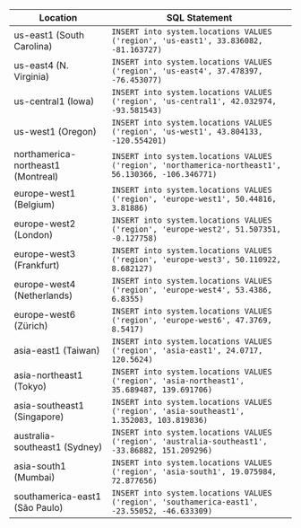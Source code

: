 |  Location | SQL Statement |
|  ------ | ------ |
|  us-east1 (South Carolina) | `INSERT into system.locations VALUES ('region', 'us-east1', 33.836082, -81.163727)` |
|  us-east4 (N. Virginia) | `INSERT into system.locations VALUES ('region', 'us-east4', 37.478397, -76.453077)` |
|  us-central1 (Iowa) | `INSERT into system.locations VALUES ('region', 'us-central1', 42.032974, -93.581543)` |
|  us-west1 (Oregon) | `INSERT into system.locations VALUES ('region', 'us-west1', 43.804133, -120.554201)` |
|  northamerica-northeast1 (Montreal) | `INSERT into system.locations VALUES ('region', 'northamerica-northeast1', 56.130366, -106.346771)` |
|  europe-west1 (Belgium) | `INSERT into system.locations VALUES ('region', 'europe-west1', 50.44816, 3.81886)` |
|  europe-west2 (London) | `INSERT into system.locations VALUES ('region', 'europe-west2', 51.507351, -0.127758)` |
|  europe-west3 (Frankfurt) | `INSERT into system.locations VALUES ('region', 'europe-west3', 50.110922, 8.682127)` |
|  europe-west4 (Netherlands) | `INSERT into system.locations VALUES ('region', 'europe-west4', 53.4386, 6.8355)` |
|  europe-west6 (Zürich) | `INSERT into system.locations VALUES ('region', 'europe-west6', 47.3769, 8.5417)` |
|  asia-east1 (Taiwan) | `INSERT into system.locations VALUES ('region', 'asia-east1', 24.0717, 120.5624)` |
|  asia-northeast1 (Tokyo) | `INSERT into system.locations VALUES ('region', 'asia-northeast1', 35.689487, 139.691706)` |
|  asia-southeast1 (Singapore) | `INSERT into system.locations VALUES ('region', 'asia-southeast1', 1.352083, 103.819836)` |
|  australia-southeast1 (Sydney) | `INSERT into system.locations VALUES ('region', 'australia-southeast1', -33.86882, 151.209296)` |
|  asia-south1 (Mumbai) | `INSERT into system.locations VALUES ('region', 'asia-south1', 19.075984, 72.877656)` |
|  southamerica-east1 (São Paulo) | `INSERT into system.locations VALUES ('region', 'southamerica-east1', -23.55052, -46.633309)` |
